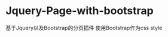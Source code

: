 Jquery-Page-with-bootstrap
==========================

基于Jquery以及Bootstrap的分页插件
使用Bootstrap作为css style

